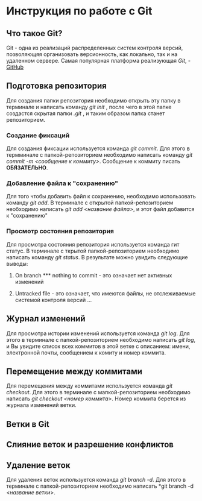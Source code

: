 # Инструкция по работе с Git

## Что такое Git?

Git - одна из реализаций распределенных систем контроля версий, позволяющяя организовать версионность, как локально, так и на удаленном сервере. Самая популярная платформа реализующая *Git*, - [GitHub](https://github.com)

## Подготовка репозитория

Для создания папки репозитория необходимо открыть эту папку в терминале и написать команду *git init* , после чего в этой папке создастся скрытая папки *.git* , и таким образом папка станет репозиторием.

### Создание фиксаций

Для создания фиксации используется команда *git commit*. Для этого в термминале с папкой-репозиторием необходимо написать команду *git commit -m <сообщение к коммиту>*. Сообщение к коммиту писать **ОБЯЗАТЕЛЬНО**.

### Добавление файла к "сохранению"

Для того чтобы добавить файл к сохранению, необходимо использовать команду *git add*.  В терминале с открытой папкой-репозиторием необходимо написать *git add <название файла>*, и этот файл добавится к "сохранению"

### Просмотр состояния репозитория

Для просмотра состояния репозитория используется команда гит статус. В терминале с ткрытой папкой-репозиторием необходимо написать команду *git status*. В результате можно увидить следующие выводы:

1. On branch *** nothing to commit - это означает нет активных изменений

2. Untracked file - это означает, что имеются файлы, не отслеживаемые системой контроля версий
...

## Журнал изменений

Для просмотра истории изменений используется команда *git log*. Для этого  в терминале с папкой-репозиторием необходимо написать *git log*, и Вы увидите список всех коммитов в этой ветке с описанием: имени, электронной почты, сообщением к комиту и номер коммита.

## Перемещение между коммитами

Для перемещения между коммитами используется команда *git checkout*. Для этого в терминале с мапкой-репозиторием необходимо написать *git checkout <номер коммита>*. Номер коммита берется из журнала изменений ветки.

## Ветки в Git

## Слияние веток и разрешение конфликтов

## Удаление веток

Для удаления веток используется команда *git branch -d*. Для этого  в терминале с папкой-репозиторием необходимо написать *git branch -d <*название ветки*>.
